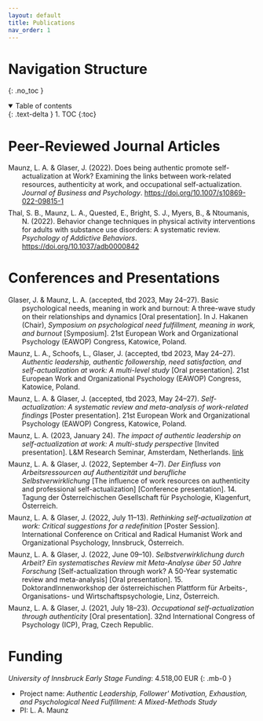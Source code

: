 ```yaml
---
layout: default
title: Publications
nav_order: 1
---
```


# Navigation Structure
{: .no_toc }

<details open markdown="block">
  <summary>
    Table of contents
  </summary>
  {: .text-delta }
1. TOC
{:toc}
</details>


# Peer-Reviewed Journal Articles
<p style="padding-left: 2em; text-indent: -2em;margin-bottom: 0.5em;margin-top: 0.5em;">Maunz, L. A. & Glaser, J. (2022). Does being authentic promote self-actualization at Work? Examining the links between work-related resources, authenticity at work, and occupational self-actualization. <i>Journal of Business and Psychology</i>. <a href="https://doi.org/10.1007/s10869-022-09815-1">https://doi.org/10.1007/s10869-022-09815-1</a></p>
<p style="padding-left: 2em; text-indent: -2em;margin-bottom: 0.5em;margin-top: 0.5em;">Thal, S. B., Maunz, L. A., Quested, E., Bright, S. J., Myers, B., & Ntoumanis, N. (2022). Behavior change techniques in physical activity interventions for adults with substance use disorders: A systematic review. <i>Psychology of Addictive Behaviors</i>. 
<a href="https://doi.org/10.1037/adb0000842">https://doi.org/10.1037/adb0000842</a></p>


# Conferences and Presentations
<p style="padding-left: 2em; text-indent: -2em;margin-bottom: 0.5em;margin-top: 0.5em;">Glaser, J. & Maunz, L. A. (accepted, tbd 2023, May 24–27). Basic psychological needs, meaning in work and burnout: A three-wave study on their relationships and dynamics [Oral presentation]. In J. Hakanen (Chair), <i>Symposium on psychological need fulfillment, meaning in work, and burnout</i> [Symposium]. 21st European Work and Organizational Psychology (EAWOP) Congress, Katowice, Poland.</p>
<p style="padding-left: 2em; text-indent: -2em;margin-bottom: 0.5em;margin-top: 0.5em;">Maunz, L. A., Schoofs, L., Glaser, J. (accepted, tbd 2023, May 24–27). <i>Authentic leadership, authentic followership, need satisfaction, and self-actualization at work: A multi-level study</i> [Oral presentation]. 21st European Work and Organizational Psychology (EAWOP) Congress, Katowice, Poland.</p>
<p style="padding-left: 2em; text-indent: -2em;margin-bottom: 0.5em;margin-top: 0.5em;">Maunz, L. A. & Glaser, J. (accepted, tbd 2023, May 24–27). <i>Self-actualization: A systematic review and meta-analysis of work-related findings</i> [Poster presentation]. 21st European Work and Organizational Psychology (EAWOP) Congress, Katowice, Poland.</p>
<p style="padding-left: 2em; text-indent: -2em;margin-bottom: 0.5em;margin-top: 0.5em;">Maunz, L. A. (2023, January 24). <i>The impact of authentic leadership on self-actualization at work: A multi-study perspective</i> [Invited presentation]. L&M Research Seminar, Amsterdam, Netherlands. <a href="https://abs.uva.nl/content/events/leadership--management/01-2023/lm-research-seminar-lucas-maunz-university-of-innsbruck.html">link</a></p>
<p style="padding-left: 2em; text-indent: -2em;margin-bottom: 0.5em;margin-top: 0.5em;">Maunz, L. A. & Glaser, J. (2022, September 4–7). <i>Der Einfluss von Arbeitsressourcen auf Authentizität und berufliche Selbstverwirklichung</i> [The influence of work resources on authenticity and professional self-actualization] [Conference presentation]. 14. Tagung der Österreichischen Gesellschaft für Psychologie, Klagenfurt, Österreich.</p>
<p style="padding-left: 2em; text-indent: -2em;margin-bottom: 0.5em;margin-top: 0.5em;">Maunz, L. A. & Glaser, J. (2022, July 11–13). <i>Rethinking self-actualization at work: Critical suggestions for a redefinition</i> [Poster Session]. International Conference on Critical and Radical Humanist Work and Organizational Psychology, Innsbruck, Österreich.</p>
<p style="padding-left: 2em; text-indent: -2em;margin-bottom: 0.5em;margin-top: 0.5em;">Maunz, L. A. & Glaser, J. (2022, June 09–10). <i>Selbstverwirklichung durch Arbeit? Ein systematisches Review mit Meta-Analyse über 50 Jahre Forschung</i> [Self-actualization through work? A 50-Year systematic review and meta-analysis] [Oral presentation]. 15. DoktorandInnenworkshop der österreichischen Plattform für Arbeits-, Organisations- und Wirtschaftspsychologie, Linz, Österreich.</p>
<p style="padding-left: 2em; text-indent: -2em;margin-bottom: 0.5em;margin-top: 0.5em;">Maunz, L. A. & Glaser, J. (2021, July 18–23). <i>Occupational self-actualization through authenticity</i> [Oral presentation]. 32nd International Congress of Psychology (ICP), Prag, Czech Republic.</p>



# Funding
*University of Innsbruck Early Stage Funding*: 4.518,00 EUR
{: .mb-0 }
- Project name: *Authentic Leadership, Follower' Motivation, Exhaustion, and Psychological Need Fulfillment: A Mixed-Methods Study*
- PI: L. A. Maunz



